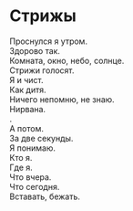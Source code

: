 # Стрижы

Проснулся я утром.  
Здорово так.  
Комната, окно, небо, солнце.  
Стрижи голосят.  
Я и чист.  
Как дитя.  
Ничего непомню, не знаю.  
Нирвана.  
.  
А потом.  
За две секунды.  
Я понимаю.  
Кто я.  
Где я.  
Что вчера.  
Что сегодня.  
Вставать, бежать.
